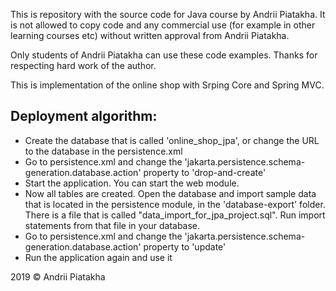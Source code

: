 This is repository with the source code for Java course by Andrii Piatakha.
It is not allowed to copy code and any commercial use (for example in other learning courses etc) without written approval from Andrii Piatakha.

Only students of Andrii Piatakha can use these code examples. 
Thanks for respecting hard work of the author.

This is implementation of the online shop with Srping Core and Spring MVC.

Deployment algorithm:
-
- Create the database that is called 'online_shop_jpa', or change the URL to the database in the persistence.xml
- Go to persistence.xml and change the 'jakarta.persistence.schema-generation.database.action' property to 'drop-and-create'
- Start the application. You can start the web module.
- Now all tables are created. Open the database and import sample data that is located in the persistence module, in the 'database-export' folder. There is a file that is called "data_import_for_jpa_project.sql". Run import statements from that file in your database. 
- Go to persistence.xml and change the 'jakarta.persistence.schema-generation.database.action' property to 'update'
- Run the application again and use it

2019 © Andrii Piatakha



